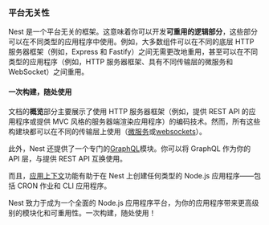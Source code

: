 ### 平台无关性

Nest 是一个平台无关的框架。这意味着你可以开发**可重用的逻辑部分**，这些部分可以在不同类型的应用程序中使用。例如，大多数组件可以在不同的底层 HTTP 服务器框架（例如，Express 和 Fastify）之间无需更改地重用，甚至可以在不同类型的应用程序（例如，HTTP 服务器框架、具有不同传输层的微服务和 WebSocket）之间重用。

#### 一次构建，随处使用

文档的**概览**部分主要展示了使用 HTTP 服务器框架（例如，提供 REST API 的应用程序或提供 MVC 风格的服务器端渲染应用程序）的编码技术。然而，所有这些构建块都可以在不同的传输层上使用（[微服务](/microservices/basics)或[websockets](/websockets/gateways)）。

此外，Nest 还提供了一个专门的[GraphQL](/graphql/quick-start)模块。你可以将 GraphQL 作为你的 API 层，与提供 REST API 互换使用。

而且，[应用上下文](/application-context)功能有助于在 Nest 上创建任何类型的 Node.js 应用程序——包括 CRON 作业和 CLI 应用程序。

Nest 致力于成为一个全面的 Node.js 应用程序平台，为你的应用程序带来更高级别的模块化和可重用性。一次构建，随处使用！